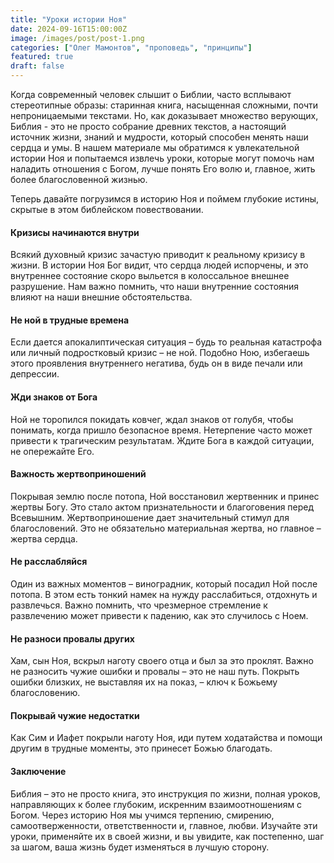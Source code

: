```yaml
---
title: "Уроки истории Ноя"
date: 2024-09-16T15:00:00Z
image: /images/post/post-1.png
categories: ["Олег Мамонтов", "проповедь", "принципы"]
featured: true
draft: false
---
```


Когда современный человек слышит о Библии, часто всплывают стереотипные образы: старинная книга, насыщенная сложными, почти непроницаемыми текстами. Но, как доказывает множество верующих, Библия - это не просто собрание древних текстов, а настоящий источник жизни, знаний и мудрости, который способен менять наши сердца и умы. В нашем материале мы обратимся к увлекательной истории Ноя и попытаемся извлечь уроки, которые могут помочь нам наладить отношения с Богом, лучше понять Его волю и, главное, жить более благословенной жизнью.

Теперь давайте погрузимся в историю Ноя и поймем глубокие истины, скрытые в этом библейском повествовании.

#### Кризисы начинаются внутри

Всякий духовный кризис зачастую приводит к реальному кризису в жизни. В истории Ноя Бог видит, что сердца людей испорчены, и это внутреннее состояние скоро выльется в колоссальное внешнее разрушение. Нам важно помнить, что наши внутренние состояния влияют на наши внешние обстоятельства.

#### Не ной в трудные времена

Если дается апокалиптическая ситуация – будь то реальная катастрофа или личный подростковый кризис – не ной. Подобно Ною, избегаешь этого проявления внутреннего негатива, будь он в виде печали или депрессии.

#### Жди знаков от Бога

Ной не торопился покидать ковчег, ждал знаков от голубя, чтобы понимать, когда пришло безопасное время. Нетерпение часто может привести к трагическим результатам. Ждите Бога в каждой ситуации, не опережайте Его.

#### Важность жертвоприношений

Покрывая землю после потопа, Ной восстановил жертвенник и принес жертвы Богу. Это стало актом признательности и благоговения перед Всевышним. Жертвоприношение дает значительный стимул для благословений. Это не обязательно материальная жертва, но главное – жертва сердца.

#### Не расслабляйся

Один из важных моментов – виноградник, который посадил Ной после потопа. В этом есть тонкий намек на нужду расслабиться, отдохнуть и развлечься. Важно помнить, что чрезмерное стремление к развлечению может привести к падению, как это случилось с Ноем.

#### Не разноси провалы других

Хам, сын Ноя, вскрыл наготу своего отца и был за это проклят. Важно не разносить чужие ошибки и провалы – это не наш путь. Покрыть ошибки близких, не выставляя их на показ, – ключ к Божьему благословению.

#### Покрывай чужие недостатки

Как Сим и Иафет покрыли наготу Ноя, иди путем ходатайства и помощи другим в трудные моменты, это принесет Божью благодать.

#### Заключение

Библия – это не просто книга, это инструкция по жизни, полная уроков, направляющих к более глубоким, искренним взаимоотношениям с Богом. Через историю Ноя мы учимся терпению, смирению, самоотверженности, ответственности и, главное, любви. Изучайте эти уроки, применяйте их в своей жизни, и вы увидите, как постепенно, шаг за шагом, ваша жизнь будет изменяться в лучшую сторону.

<Youtube id="J_A9QBqR_SI" title="Play:Youtube"/>

